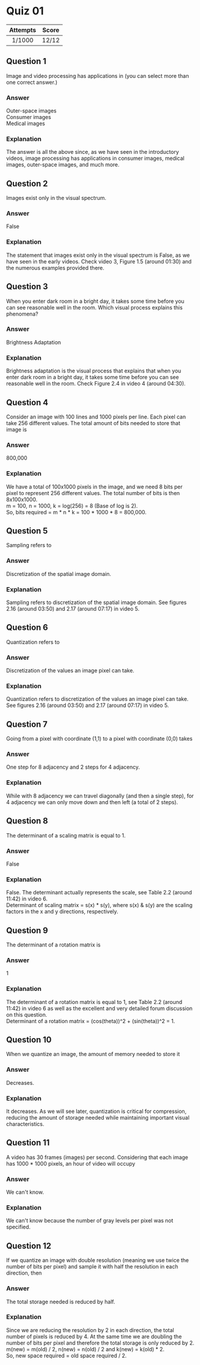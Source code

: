 Quiz 01  
=======  

|Attempts|Score|  
|:------:|:---:|  
|  1/1000|12/12|  

Question 1  
----------  
Image and video processing has applications in (you can select more than one correct answer.)  

### Answer  
Outer-space images  
Consumer images  
Medical images  

### Explanation  
The answer is all the above since, as we have seen in the introductory videos, image processing has applications in consumer images, medical images, outer-space images, and much more.  

Question 2  
----------  
Images exist only in the visual spectrum.  

### Answer  
False  

### Explanation  
The statement that images exist only in the visual spectrum is False, as we have seen in the early videos. Check video 3, Figure 1.5 (around 01:30) and the numerous examples provided there.  

Question 3
----------  
When you enter dark room in a bright day, it takes some time before you can see reasonable well in the room. Which visual process explains this phenomena?  

### Answer  
Brightness Adaptation  

### Explanation  
Brightness adaptation is the visual process that explains that when you enter dark room in a bright day, it takes some time before you can see reasonable well in the room. Check Figure 2.4 in video 4 (around 04:30).  

Question 4
----------  
Consider an image with 100 lines and 1000 pixels per line. Each pixel can take 256 different values. The total amount of bits needed to store that image is  

### Answer  
800,000  

### Explanation  
We have a total of 100x1000 pixels in the image, and we need 8 bits per pixel to represent 256 different values. The total number of bits is then 8x100x1000.  
m = 100, n = 1000, k = log(256) = 8 (Base of log is 2).  
So, bits required = m * n * k = 100 * 1000 * 8 = 800,000.  

Question 5
----------  
Sampling refers to  

### Answer  
Discretization of the spatial image domain.  

### Explanation  
Sampling refers to discretization of the spatial image domain. See figures 2.16 (around 03:50) and 2.17 (around 07:17) in video 5.  

Question 6
----------  
Quantization refers to  

### Answer  
Discretization of the values an image pixel can take.  

### Explanation  
Quantization refers to discretization of the values an image pixel can take. See figures 2.16 (around 03:50) and 2.17 (around 07:17) in video 5.  

Question 7
----------
Going from a pixel with coordinate (1,1) to a pixel with coordinate (0,0) takes  

### Answer
One step for 8 adjacency and 2 steps for 4 adjacency.  

### Explanation  
While with 8 adjacency we can travel diagonally (and then a single step), for 4 adjacency we can only move down and then left (a total of 2 steps).  

Question 8
----------  
The determinant of a scaling matrix is equal to 1.  

### Answer  
False  

### Explanation  
False. The determinant actually represents the scale, see Table 2.2 (around 11:42) in video 6.  
Determinant of scaling matrix = s(x) * s(y), where s(x) & s(y) are the scaling factors in the x and y directions, respectively.  

Question 9
----------
The determinant of a rotation matrix is

### Answer  
1  

### Explanation  
The determinant of a rotation matrix is equal to 1, see Table 2.2 (around 11:42) in video 6 as well as the excellent and very detailed forum discussion on this question.  
Determinant of a rotation matrix = (cos(theta))^2 + (sin(theta))^2 = 1.

Question 10
-----------  
When we quantize an image, the amount of memory needed to store it  

### Answer  
Decreases.  

### Explanation  
It decreases. As we will see later, quantization is critical for compression, reducing the amount of storage needed while maintaining important visual characteristics.  

Question 11
-----------
A video has 30 frames (images) per second. Considering that each image has 1000 * 1000 pixels, an hour of video will occupy  

### Answer
We can't know.  

### Explanation  
We can't know because the number of gray levels per pixel was not specified.  

Question 12
-----------  
If we quantize an image with double resolution (meaning we use twice the number of bits per pixel) and sample it with half the resolution in each direction, then  

### Answer  
The total storage needed is reduced by half.  

### Explanation  
Since we are reducing the resolution by 2 in each direction, the total number of pixels is reduced by 4. At the same time we are doubling the number of bits per pixel and therefore the total storage is only reduced by 2.  
m(new) = m(old) / 2, n(new) = n(old) / 2 and k(new) = k(old) * 2.  
So, new space required = old space required / 2.  